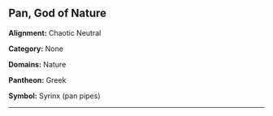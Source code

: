 ﻿## Pan, God of Nature

**Alignment:** Chaotic Neutral

**Category:** None

**Domains:** Nature

**Pantheon:** Greek

**Symbol:** Syrinx (pan pipes)

---

